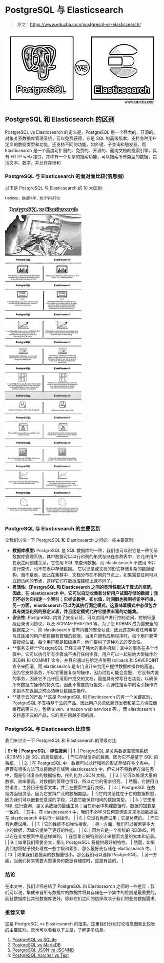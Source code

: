 # PostgreSQL 与 Elasticsearch

> 原文：<https://www.educba.com/postgresql-vs-elasticsearch/>

![PostgreSQL vs Elasticsearch](img/028192590e8ad0b7ec1e7ba7b0a73459.png)



## PostgreSQL 和 Elasticsearch 的区别

PostgreSQL vs Elasticsearch 的定义是，PostgreSQL 是一个强大的、开源的、对象关系数据库管理系统，可以免费获得，它是 SQL 的高级版本，支持各种用户定义的数据类型和功能，还支持不同的功能，如外键、子查询和触发器，而 Elasticsearch 是一个高度可扩展的、免费的、开源的、面向文档的搜索引擎，具有 HTTP web 接口，其中有一个复杂的搜索功能，可以搜索所有类型的数据，包括文本、数字，并允许存储和

### PostgreSQL 与 Elasticsearch 的面对面比较(信息图)

以下是 PostgreSQL 与 Elasticsearch 的 10 大区别:

<small>Hadoop、数据科学、统计学&其他</small>

![PostgreSQL-vs-Elasticsearch-info](img/a5fe8cbda0510f168ad4cfede09a2198.png)



### PostgreSQL 与 Elasticsearch 的主要区别

让我们讨论一下 PostgreSQL 和 Elasticsearch 之间的一些主要区别:

*   **数据库模型:** PostgreSQL 是 SQL 数据库的一种，我们也可以说它是一种关系数据库管理系统，其中数据可以以行和列的形式存储在各种表中，它允许用户在表之间创建关系，它使用 SQL 来查询数据，而 elasticsearch 不使用 SQL 进行查询，也不在表中存储数据。 它以记录或文档的形式存储复杂的数据结构，而不是表，因此在集群中，文档分布在不同的节点上，如果需要任何可以立即访问的节点，这样它们在数据库建模上就不同了。
*   **灵活性:【PostgreSQL 和 Elasticsearch 之间的灵活性取决于模式的规范，因此，在 elasticsearch 中，它可以自动收集和分析用户试图存储的数据；我们不必为它指定一个索引；它标识数字、布尔值，时间戳也强制标识字符串，另一方面，elasticsearch 可以为其执行固定模式，这意味着模式中必须包含具有类型化列的预定义表，并且固定模式允许它提供丰富的功能集。**
*   **安全性:** PostgreSQL 内置了安全认证，可以对用户进行控制访问，控制轻量级目录访问协议，以及 SCRAM-SHA-256 等。为了使 RDBMS 成为最安全的数据库之一，而 elasticsearch 没有内置的安全认证，因此这意味着任何希望与其连接的用户都将拥有管理员权限，当用户拥有应用程序时，每个用户都需要授权认证，每个用户都是超级用户，他们提供了这种方式的安全性。
*   **事务支持:**PostgreSQL 已经支持了强大的事务机制；其中的事务在多个步骤中，它可以执行所有步骤或不执行任何步骤，用户可以一起影响大型操作的 BEGIN 和 COMMIT 命令，并且它通过在给定点使用 rollback 和 SAVEPOINT 命令来回滚，而 elasticsearch 是专门设计来为用户提供数据库操作的高速，因为它支持事务，所以它需要复杂的操作，因为过程可能会变慢， 它没有内置的事务，因此它不允许回滚用户提交的文档，而是具有预写日志功能，以确保所有数据库操作的持久性，因此不需要执行提交，而弹性搜索中的索引操作许多副本在返回之前必须确认数据库操作。
*   **基于云的产品:**这是 PostgreSQL 和 Elasticsearch 的另一个关键区别，PostgreSQL 不支持基于云的产品，因此用户必须依赖开发者和第三方供应商推荐的第三方，包括 aiven、amazon web services 等。，而 elasticsearch 支持基于云的产品，它的用户跨越不同的层。

### PostgreSQL 与 Elasticsearch 比较表

我们来讨论一下 PostgreSQL 和 Elasticsearch 的顶级对比:

| **Sr 号** | **PostgreSQL** | **弹性搜索** |
| 1. | PostgreSQL 是关系数据库管理系统(RDBMS ),是 SQL 的高级版本。 | 而它存储复杂的数据，因为它不是基于 SQL 的系统。 |
| 2. | 在 PostgreSQL 中，数据可以以行和列的形式存储在多个表中。 | 尽管有很多方法可以将数据存储到 elasticsearch 中，但它并不将数据存储在表中，而是存储复杂的数据结构，序列化为 JSON 文档。 |
| 3. | 它可以处理大量的数据，效率很高，对数据的管理也很好，所以对它的需求很高。 | 然而，它使用自然语言，主要用于搜索文本，并且在搜索中运行良好。 |
| 4. | PostgreSQL 在数据方面很灵活，因为它支持广泛的数据类型。 | 而它的灵活性在于它的数据模型，因为我们可以嵌套任意深的字段，只要它能保持相同的数据类型。 |
| 5. | 它使用 SQL 进行查询，是关系数据的最佳工具；当在新表中构建数据时，数据的加载是一致的。 | 其中，在 elasticsearch 中，我们不必学习任何查询语言来添加数据或在 elasticsearch 中执行一些操作。 |
| 6. | 它没有免费试用；它是付费的。 | 而它有免费试用。 |
| 7. | 它的性能不如弹性搜索。 | 另一方面，我们可以搜索更多大小的数据，因此它提供了更好的性能。 |
| 8. | 因为它是一个传统的 RDBMS，所以它在全文搜索中是这样做的。 | 在那里它被特别设计来搜索大量的文本和记录。 |
| 9. | 如果我们需要全文，那么 PostgreSQL 将提供最好的特性。 | 然而，如果我们想将帖子预处理成一些字段和索引，那么最好先存储在 elasticsearch 中。 |
| 10. | 如果我们要搜索的数据量很小，那么我们可以选择 PostgreSQL。 | 另一方面，当我们将来需要大型事务和数据存储库时，这是有益的。 |

### 结论

在本文中，我们详细总结了 PostgreSQL 和 Elasticsearch 之间的一些差异；我们可以说，集成来自所有数据库的数据并将其存储在一个集中的位置是最重要的，而且数据库比其他数据库更好，除非它们之间的选择取决于我们的业务数据需求。

### 推荐文章

这是 PostgreSQL vs Elasticsearch 的指南。这里我们分别讨论信息图和比较表的主要区别。您也可以看看以下文章，了解更多信息–

1.  [PostgreSQL vs SQLite](https://www.educba.com/postgresql-vs-sqlite/)
2.  [PostgreSQL vs MariaDB](https://www.educba.com/postgresql-vs-mariadb/)
3.  [PostgreSQL JSON vs JSONNB](https://www.educba.com/postgresql-json-vs-jsonnb/)
4.  [PostgreSQL Varchar vs Text](https://www.educba.com/postgresql-varchar-vs-text/)






